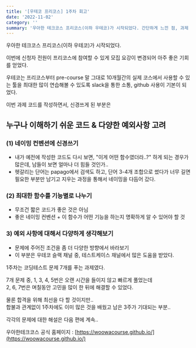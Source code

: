 ```yaml
---
title: '[우테코 프리코스] 1주차 회고'
date: '2022-11-02'
category: ''
summary: '우아한 테크코스 프리코스(이하 우테코)가 시작되었다. 간단하게 느낀 점, 과제 하면서 배운 점을 작성해보았다.'
---
```


우아한 테크코스 프리코스(이하 우테코)가 시작되었다.

이번에 신청자 전원이 프리코스에 참여할 수 있게 모집 요강이 변경되어 아주 좋은 기회를 얻었다.

우테코는 프리코스부터 pre-course 말 그대로 10개월간의 실제 코스에서 사용할 수 있는 툴을 최대한 많이 연습해볼 수 있도록 slack을 통한 소통, github 사용이 기본이 되었다.

이번 과제 코드를 작성하면서, 신경쓰게 된 부분은

## 누구나 이해하기 쉬운 코드 & 다양한 예외사항 고려

### (1) 네이밍 컨벤션에 신경쓰기

- 내가 예전에 작성한 코드도 다시 보면, "이게 어떤 함수였더라..?" 하게 되는 경우가 많은데, 남들이 보면 얼마나 더 힘들 것인가..
- 헷갈리는 단어는 papago에서 검색도 하고, 단어 3-4개 조합으로 썼다가 너무 길면 필요한 부분만 남기고 지우는 과정을 통해서 네이밍을 다듬어 갔다.

### (2) 최대한 함수를 기능별로 나누기

- 무조건 짧은 코드가 좋은 것은 아님
- 좋은 네이밍 컨벤션 + 이 함수가 어떤 기능을 하는지 명확하게 알 수 있어야 할 것

### 3) 예외 사항에 대해서 다양하게 생각해보기

- 문제에 주어진 조건을 좀 더 다양한 방향에서 바라보기
- 이 부분은 우테코 슬랙 채널 중, 테스트케이스 채널에서 많은 도움을 받았다.

1주차는 코딩테스트 문제 7개를 푸는 과제였다.

7개 문제 중, 1, 3, 4, 5번은 오랜 시간을 들이지 않고 빠르게 풀었는데  
2, 6, 7번은 며칠동안 고민을 많이 한 뒤에 해결할 수 있었다.

물론 합격을 위해 최선을 다 할 것이지만..  
합불과 관계없이 1주차에도 이미 많은 것을 배웠고 남은 3주가 기대되는 부분..

각각의 문제에 대한 해설은 다음 편에 계속..

우아한테크코스 공식 홈페이지 : [https://woowacourse.github.io/](https://woowacourse.github.io/)
